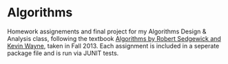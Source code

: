 # Algorithms
Homework assignements and final project for my Algorithms Design &amp; Analysis class, following the textbook
[Algorithms by Robert Sedgewick and Kevin Wayne](http://algs4.cs.princeton.edu/home/), taken in Fall 2013. Each assignment is included
in a seperate package file and is run via JUNIT tests.
